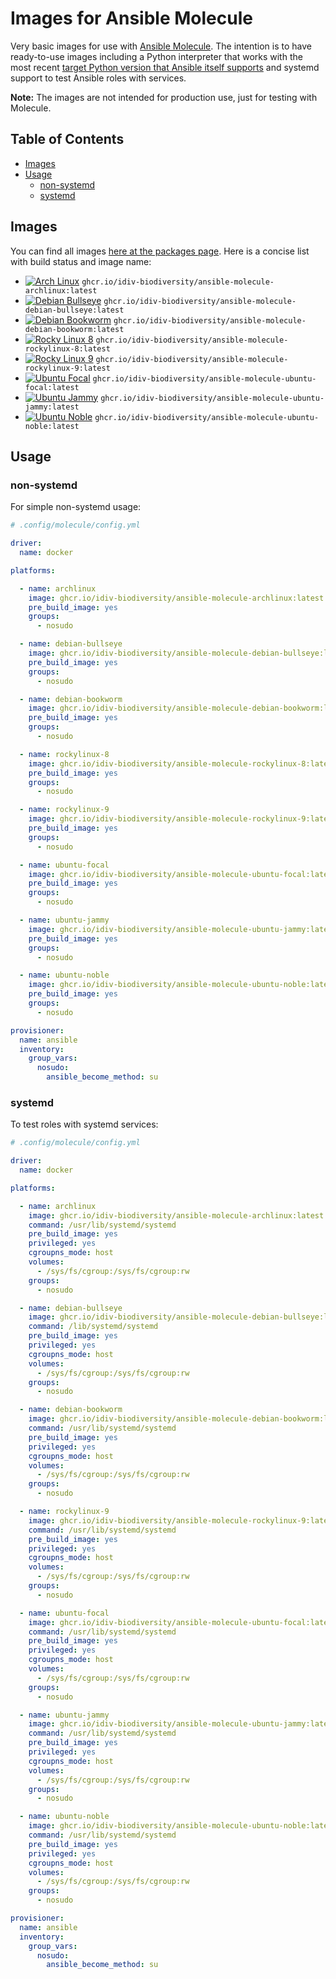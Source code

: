 Images for Ansible Molecule
===========================

Very basic images for use with [Ansible Molecule][molecule]. The intention is
to have ready-to-use images including a Python interpreter that works with the
most recent [target Python version that Ansible itself supports][ansible-core
support matrix] and systemd support to test Ansible roles with services.

**Note:** The images are not intended for production use, just for testing with
Molecule.


Table of Contents
-----------------

- [Images](#images)
- [Usage](#usage)
  * [non-systemd](#non-systemd)
  * [systemd](#systemd)


Images
------

You can find all images [here at the packages page][images]. Here is a concise
list with build status and image name:

- [![Arch Linux](https://github.com/idiv-biodiversity/ansible-molecule-images/actions/workflows/archlinux.yml/badge.svg)](https://github.com/idiv-biodiversity/ansible-molecule-images/actions/workflows/archlinux.yml) `ghcr.io/idiv-biodiversity/ansible-molecule-archlinux:latest`
- [![Debian Bullseye](https://github.com/idiv-biodiversity/ansible-molecule-images/actions/workflows/debian-bullseye.yml/badge.svg)](https://github.com/idiv-biodiversity/ansible-molecule-images/actions/workflows/debian-bullseye.yml) `ghcr.io/idiv-biodiversity/ansible-molecule-debian-bullseye:latest`
- [![Debian Bookworm](https://github.com/idiv-biodiversity/ansible-molecule-images/actions/workflows/debian-bookworm.yml/badge.svg)](https://github.com/idiv-biodiversity/ansible-molecule-images/actions/workflows/debian-bookworm.yml) `ghcr.io/idiv-biodiversity/ansible-molecule-debian-bookworm:latest`
- [![Rocky Linux 8](https://github.com/idiv-biodiversity/ansible-molecule-images/actions/workflows/rockylinux-8.yml/badge.svg)](https://github.com/idiv-biodiversity/ansible-molecule-images/actions/workflows/rockylinux-8.yml) `ghcr.io/idiv-biodiversity/ansible-molecule-rockylinux-8:latest`
- [![Rocky Linux 9](https://github.com/idiv-biodiversity/ansible-molecule-images/actions/workflows/rockylinux-9.yml/badge.svg)](https://github.com/idiv-biodiversity/ansible-molecule-images/actions/workflows/rockylinux-9.yml) `ghcr.io/idiv-biodiversity/ansible-molecule-rockylinux-9:latest`
- [![Ubuntu Focal](https://github.com/idiv-biodiversity/ansible-molecule-images/actions/workflows/ubuntu-focal.yml/badge.svg)](https://github.com/idiv-biodiversity/ansible-molecule-images/actions/workflows/ubuntu-focal.yml) `ghcr.io/idiv-biodiversity/ansible-molecule-ubuntu-focal:latest`
- [![Ubuntu Jammy](https://github.com/idiv-biodiversity/ansible-molecule-images/actions/workflows/ubuntu-jammy.yml/badge.svg)](https://github.com/idiv-biodiversity/ansible-molecule-images/actions/workflows/ubuntu-jammy.yml) `ghcr.io/idiv-biodiversity/ansible-molecule-ubuntu-jammy:latest`
- [![Ubuntu Noble](https://github.com/idiv-biodiversity/ansible-molecule-images/actions/workflows/ubuntu-noble.yml/badge.svg)](https://github.com/idiv-biodiversity/ansible-molecule-images/actions/workflows/ubuntu-noble.yml) `ghcr.io/idiv-biodiversity/ansible-molecule-ubuntu-noble:latest`


Usage
-----

### non-systemd

For simple non-systemd usage:

```yml
# .config/molecule/config.yml

driver:
  name: docker

platforms:

  - name: archlinux
    image: ghcr.io/idiv-biodiversity/ansible-molecule-archlinux:latest
    pre_build_image: yes
    groups:
      - nosudo

  - name: debian-bullseye
    image: ghcr.io/idiv-biodiversity/ansible-molecule-debian-bullseye:latest
    pre_build_image: yes
    groups:
      - nosudo

  - name: debian-bookworm
    image: ghcr.io/idiv-biodiversity/ansible-molecule-debian-bookworm:latest
    pre_build_image: yes
    groups:
      - nosudo

  - name: rockylinux-8
    image: ghcr.io/idiv-biodiversity/ansible-molecule-rockylinux-8:latest
    pre_build_image: yes
    groups:
      - nosudo

  - name: rockylinux-9
    image: ghcr.io/idiv-biodiversity/ansible-molecule-rockylinux-9:latest
    pre_build_image: yes
    groups:
      - nosudo

  - name: ubuntu-focal
    image: ghcr.io/idiv-biodiversity/ansible-molecule-ubuntu-focal:latest
    pre_build_image: yes
    groups:
      - nosudo

  - name: ubuntu-jammy
    image: ghcr.io/idiv-biodiversity/ansible-molecule-ubuntu-jammy:latest
    pre_build_image: yes
    groups:
      - nosudo

  - name: ubuntu-noble
    image: ghcr.io/idiv-biodiversity/ansible-molecule-ubuntu-noble:latest
    pre_build_image: yes
    groups:
      - nosudo

provisioner:
  name: ansible
  inventory:
    group_vars:
      nosudo:
        ansible_become_method: su
```

### systemd

To test roles with systemd services:

```yml
# .config/molecule/config.yml

driver:
  name: docker

platforms:

  - name: archlinux
    image: ghcr.io/idiv-biodiversity/ansible-molecule-archlinux:latest
    command: /usr/lib/systemd/systemd
    pre_build_image: yes
    privileged: yes
    cgroupns_mode: host
    volumes:
      - /sys/fs/cgroup:/sys/fs/cgroup:rw
    groups:
      - nosudo

  - name: debian-bullseye
    image: ghcr.io/idiv-biodiversity/ansible-molecule-debian-bullseye:latest
    command: /lib/systemd/systemd
    pre_build_image: yes
    privileged: yes
    cgroupns_mode: host
    volumes:
      - /sys/fs/cgroup:/sys/fs/cgroup:rw
    groups:
      - nosudo

  - name: debian-bookworm
    image: ghcr.io/idiv-biodiversity/ansible-molecule-debian-bookworm:latest
    command: /usr/lib/systemd/systemd
    pre_build_image: yes
    privileged: yes
    cgroupns_mode: host
    volumes:
      - /sys/fs/cgroup:/sys/fs/cgroup:rw
    groups:
      - nosudo

  - name: rockylinux-9
    image: ghcr.io/idiv-biodiversity/ansible-molecule-rockylinux-9:latest
    command: /usr/lib/systemd/systemd
    pre_build_image: yes
    privileged: yes
    cgroupns_mode: host
    volumes:
      - /sys/fs/cgroup:/sys/fs/cgroup:rw
    groups:
      - nosudo

  - name: ubuntu-focal
    image: ghcr.io/idiv-biodiversity/ansible-molecule-ubuntu-focal:latest
    command: /usr/lib/systemd/systemd
    pre_build_image: yes
    privileged: yes
    cgroupns_mode: host
    volumes:
      - /sys/fs/cgroup:/sys/fs/cgroup:rw
    groups:
      - nosudo

  - name: ubuntu-jammy
    image: ghcr.io/idiv-biodiversity/ansible-molecule-ubuntu-jammy:latest
    command: /usr/lib/systemd/systemd
    pre_build_image: yes
    privileged: yes
    cgroupns_mode: host
    volumes:
      - /sys/fs/cgroup:/sys/fs/cgroup:rw
    groups:
      - nosudo

  - name: ubuntu-noble
    image: ghcr.io/idiv-biodiversity/ansible-molecule-ubuntu-noble:latest
    command: /usr/lib/systemd/systemd
    pre_build_image: yes
    privileged: yes
    cgroupns_mode: host
    volumes:
      - /sys/fs/cgroup:/sys/fs/cgroup:rw
    groups:
      - nosudo

provisioner:
  name: ansible
  inventory:
    group_vars:
      nosudo:
        ansible_become_method: su
```


[ansible-core support matrix]: https://docs.ansible.com/ansible-core/devel/reference_appendices/release_and_maintenance.html#ansible-core-support-matrix
[molecule]: https://ansible.readthedocs.io/projects/molecule/
[images]: https://github.com/orgs/idiv-biodiversity/packages?repo_name=ansible-molecule-images
